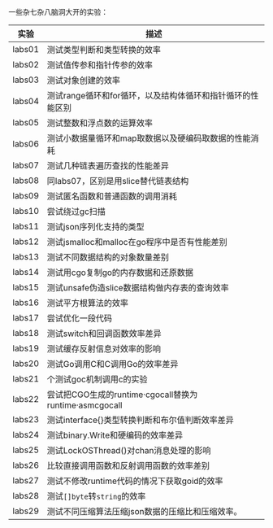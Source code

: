 一些杂七杂八脑洞大开的实验：

| 实验 | 描述 |
| ------ | ------ |
| labs01 | 测试类型判断和类型转换的效率 |
| labs02 | 测试值传参和指针传参的效率 |
| labs03 | 测试对象创建的效率 |
| labs04 | 测试range循环和for循环，以及结构体循环和指针循环的性能区别 |
| labs05 | 测试整数和浮点数的运算效率 |
| labs06 | 测试小数据量循环和map取数据以及硬编码取数据的性能消耗 |
| labs07 | 测试几种链表遍历查找的性能差异 |
| labs08 | 同labs07，区别是用slice替代链表结构 |
| labs09 | 测试匿名函数和普通函数的调用消耗 |
| labs10 | 尝试绕过gc扫描 |
| labs11 | 测试json序列化支持的类型 |
| labs12 | 测试jsmalloc和malloc在go程序中是否有性能差别 |
| labs13 | 测试不同数据结构的对象数量差别 |
| labs14 | 测试用cgo复制go的内存数据和还原数据 |
| labs15 | 测试unsafe伪造slice数据结构做内存表的查询效率 |
| labs16 | 测试平方根算法的效率 |
| labs17 | 尝试优化一段代码 |
| labs18 | 测试switch和回调函数效率差异 |
| labs19 | 测试缓存反射信息对效率的影响 |
| labs20 | 测试Go调用C和C调用Go的效率差异 |
| labs21 | 个测试goc机制调用c的实验 |
| labs22 | 尝试把CGO生成的runtime·cgocall替换为runtime·asmcgocall |
| labs23 | 测试interface{}类型转换判断和布尔值判断效率差异 |
| labs24 | 测试binary.Write和硬编码的效率差异 |
| labs25 | 测试LockOSThread()对chan消息处理的影响 |
| labs26 | 比较直接调用函数和反射调用函数的效率差别 |
| labs27 | 测试不修改runtime代码的情况下获取goid的效率 |
| labs28 | 测试`[]byte`转`string`的效率 |
| labs29 | 测试不同压缩算法压缩json数据的压缩比和压缩效率。|